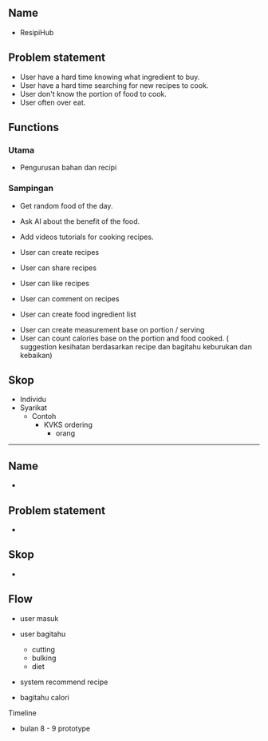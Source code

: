 ## Name
- ResipiHub

## Problem statement
- User have a hard time knowing what ingredient to buy.
- User have a hard time searching for new recipes to cook.
- User don't know the portion of food to cook.
- User often over eat.

## Functions
### Utama
- Pengurusan bahan dan recipi  

### Sampingan
- Get random food of the day.
- Ask AI about the benefit of the food.
- Add videos tutorials for cooking recipes.

- User can create recipes
- User can share recipes
- User can like recipes 
- User can comment on recipes
- User can create food ingredient list

<!-- Melalui  AI  -->
- User can create measurement base on portion / serving
- User can count calories base on the portion and food cooked.
( suggestion kesihatan berdasarkan recipe dan bagitahu keburukan dan kebaikan)


## Skop
- Individu
- Syarikat
    - Contoh 
        - KVKS 
            ordering
            - orang 


-----------------------------------------------------------------------------
## Name 
- 

## Problem statement
- 

## Skop 
- 

## Flow 
- user masuk 
- user bagitahu 
    - cutting
    - bulking
    - diet 

- system recommend recipe 
- bagitahu calori 


Timeline 
- bulan 8 - 9 prototype
